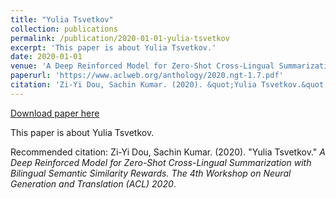 ```yaml
---
title: "Yulia Tsvetkov"
collection: publications
permalink: /publication/2020-01-01-yulia-tsvetkov
excerpt: 'This paper is about Yulia Tsvetkov.'
date: 2020-01-01
venue: 'A Deep Reinforced Model for Zero-Shot Cross-Lingual Summarization with Bilingual Semantic Similarity Rewards. The 4th Workshop on Neural Generation and Translation (ACL) 2020'
paperurl: 'https://www.aclweb.org/anthology/2020.ngt-1.7.pdf'
citation: 'Zi-Yi Dou, Sachin Kumar. (2020). &quot;Yulia Tsvetkov.&quot; <i>A Deep Reinforced Model for Zero-Shot Cross-Lingual Summarization with Bilingual Semantic Similarity Rewards. The 4th Workshop on Neural Generation and Translation (ACL) 2020</i>.'
---
```


<a href='https://www.aclweb.org/anthology/2020.ngt-1.7.pdf'>Download paper here</a>

This paper is about Yulia Tsvetkov.

Recommended citation: Zi-Yi Dou, Sachin Kumar. (2020). "Yulia Tsvetkov." <i>A Deep Reinforced Model for Zero-Shot Cross-Lingual Summarization with Bilingual Semantic Similarity Rewards. The 4th Workshop on Neural Generation and Translation (ACL) 2020</i>.